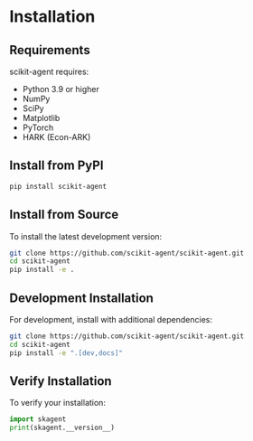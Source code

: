 # Installation

## Requirements

scikit-agent requires:

- Python 3.9 or higher
- NumPy
- SciPy  
- Matplotlib
- PyTorch
- HARK (Econ-ARK)

## Install from PyPI

```bash
pip install scikit-agent
```

## Install from Source

To install the latest development version:

```bash
git clone https://github.com/scikit-agent/scikit-agent.git
cd scikit-agent
pip install -e .
```

## Development Installation

For development, install with additional dependencies:

```bash
git clone https://github.com/scikit-agent/scikit-agent.git
cd scikit-agent
pip install -e ".[dev,docs]"
```

## Verify Installation

To verify your installation:

```python
import skagent
print(skagent.__version__)
``` 